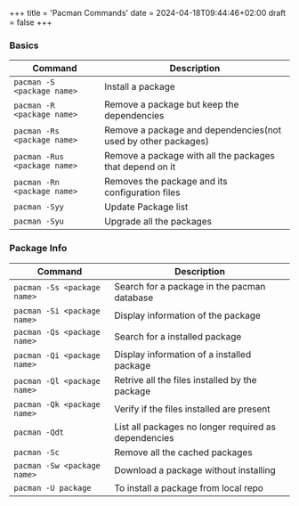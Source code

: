 +++
title = 'Pacman Commands'
date = 2024-04-18T09:44:46+02:00
draft = false
+++

### Basics

| Command                      | Description                                                   |
| ---                          | ---                                                           |
| `pacman -S <package name>`   | Install a package                                             |
| `pacman -R <package name>`   | Remove a package but keep the dependencies                    |
| `pacman -Rs <package name>`  | Remove a package and dependencies(not used by other packages) |
| `pacman -Rus <package name>` | Remove a package with all the packages that depend on it      |
| `pacman -Rn <package name>`  | Removes the package and its configuration files               |
| `pacman -Syy`                | Update Package list                                           |
| `pacman -Syu`                | Upgrade all the packages                                      |

### Package Info

| Command                      | Description                                                   |
| ---                          | ---                                                           |
| `pacman -Ss <package name>`  | Search for a package in the pacman database                   |
| `pacman -Si <package name>`  | Display information of the package                            |
| `pacman -Qs <package name>`  | Search for a installed package                                |
| `pacman -Qi <package name>`  | Display information of a installed package                    |
| `pacman -Ql <package name>`  | Retrive all the files installed by the package                |
| `pacman -Qk <package name>`  | Verify if the files installed are present                     |
| `pacman -Qdt`                | List all packages no longer required as dependencies          |
| `pacman -Sc`                 | Remove all the cached packages                                |
| `pacman -Sw <package name>`  | Download a package without installing                         |
| `pacman -U package`          | To install a package from local repo                          |
